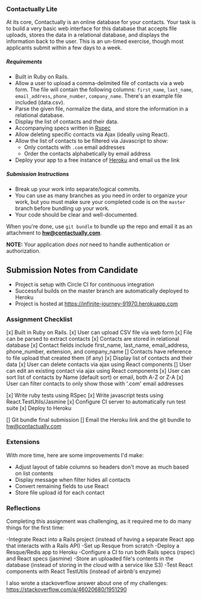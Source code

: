 ### Contactually Lite

At its core, Contactually is an online database for your contacts. Your task
is to build a very basic web interface for this database that accepts file
uploads, stores the data in a relational database, and displays the information
back to the user. This is an un-timed exercise, though most applicants submit 
within a few days to a week.

##### Requirements

- Built in Ruby on Rails.
- Allow a user to upload a comma-delimited file of contacts via a web form. The
  file will contain the following columns: `first_name`, `last_name`, `email_address`,
  `phone_number`, `company_name`. There's an example file included (data.csv).
- Parse the given file, normalize the data, and store the information in a
  relational database.
- Display the list of contacts and their data.
- Accompanying specs written in [Rspec](https://github.com/rspec/rspec-core)
- Allow deleting specific contacts via Ajax (ideally using React).
- Allow the list of contacts to be filtered via Javascript to show:
  - Only contacts with `.com` email addresses
  - Order the contacts alphabetically by email address
- Deploy your app to a free instance of [Heroku](https://www.heroku.com/pricing) and email us the link

##### Submission Instructions

- Break up your work into separate/logical commits.
- You can use as many branches as you need in order to organize your work, but you must
  make sure your completed code is on the `master` branch before bundling up your work.
- Your code should be clear and well-documented.

When you're done, use `git bundle` to bundle up the repo and email it as an attachment
to **hw@contactually.com**.

**NOTE:**
Your application *does not* need to handle authentication or authorization.

## Submission Notes from Candidate

- Project is setup with Circle CI for continuous integration
- Successful builds on the master branch are automatically deployed to Heroku
- Project is hosted at https://infinite-journey-91970.herokuapp.com

### Assignment Checklist

[x] Built in Ruby on Rails.
[x] User can upload CSV file via web form
[x] File can be parsed to extract contacts
[x] Contacts are stored in relational database
[x] Contact fields include first_name, last_name, email_address, phone_number, extension, and company_name
[] Contacts have reference to file upload that created them (if any)
[x] Display list of contacts and their data
[x] User can delete contacts via ajax using React components
[] User can edit an existing contact via ajax using React components
[x] User can sort list of contacts by Name (default sort) or email, both A-Z or Z-A
[x] User can filter contacts to only show those with '.com' email addresses

[x] Write ruby tests using RSpec
[x] Write javascript tests using React.TestUtils/Jasmine
[x] Configure CI server to automatically run test suite
[x] Deploy to Heroku

[] Git bundle final submission
[] Email the Heroku link and the git bundle to hw@contactually.com

### Extensions
With more time, here are some improvements I'd make:

- Adjust layout of table columns so headers don't move as much based on list contents
- Display message when filter hides all contacts
- Convert remaining fields to use React
- Store file upload id for each contact

### Reflections

Completing this assignment was challenging, as it required me to do many things for the first time:

-Integrate React into a Rails project (instead of having a separate React app that interacts with a Rails API)
-Set up Resque from scratch
-Deploy a Resque/Redis app to Heroku
-Configure a CI to run both Rails specs (rspec) and React specs (jasmine)
-Store an uploaded file's contents in the database (instead of storing in the cloud with a service like S3)
-Test React components with React TestUtils (instead of airbnb's enzyme)

I also wrote a stackoverflow answer about one of my challenges: https://stackoverflow.com/a/46020680/1951290
